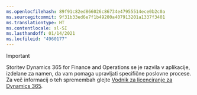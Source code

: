 ```yaml
---
ms.openlocfilehash: 89f91c82ed866026c86734e47955514ece0b2c0a
ms.sourcegitcommit: 9f31b33ed6e7f1b49200a407913201a1337f3401
ms.translationtype: HT
ms.contentlocale: sl-SI
ms.lasthandoff: 01/14/2021
ms.locfileid: "4960177"
---
```

> [!IMPORTANT]
> Storitev Dynamics 365 for Finance and Operations se je razvila v aplikacije, izdelane za namen, da vam pomaga upravljati specifične poslovne procese. Za več informacij o teh spremembah glejte [Vodnik za licenciranje za Dynamics 365](https://go.microsoft.com/fwlink/p/?LinkId=866544).
 
